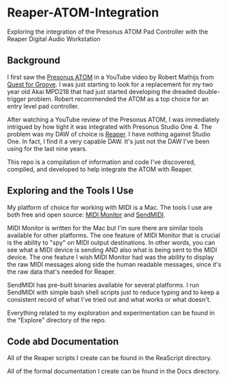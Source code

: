 # Reaper-ATOM-Integration #
Exploring the integration of the Presonus ATOM Pad Controller with the Reaper Digital Audio Workstation

## Background ##

I first saw the [Presonus ATOM](https://www.presonus.com/products/atom) in a YouTube video by Robert Mathijs from [Quest for Groove](https://questforgroove.com/). I was just starting to look for a replacement for my two year old Akai MPD218 that had just started developing the dreaded double-trigger problem. Robert recommended the ATOM as a top choice for an entry level pad controller.

After watching a YouTube review of the Presonus ATOM, I was immediately intrigued by how tight it was integrated with Presonus Studio One 4.  The problem was my DAW of choice is [Reaper](https://www.reaper.fm). I have nothing against Studio One. In fact, I find it a very capable DAW. It's just not the DAW I've been using for the last nine years.

This repo is a compilation of information and code I've discovered, compiled, and developed to help integrate the ATOM with Reaper.

## Exploring and the Tools I Use ##

My platform of choice for working with MIDI is a Mac.  The tools I use are both free and open source: [MIDI Monitor]() and [SendMIDI]().

MIDI Monitor is written for the Mac but I'm sure there are similar tools available for other platforms.  The one feature of MIDI Monitor that is crucial is the ability to "spy" on MIDI output destinations.  In other words, you can see what a MIDI device is sending AND also what is being sent to the MIDI device. The one feature I wish MIDI Monitor had was the ability to display the raw MIDI messages along side the human readable messages, since it's the raw data that's needed for Reaper.

SendMIDI has pre-built binaries available for several platforms. I run SendMIDI with simple bash shell scripts just to reduce typing and to keep a consistent record of what I've tried out and what works or what doesn't.

Everything related to my exploration and experimentation can be found in the "Explore" directory of the repo.

## Code abd Documentation ##

All of the Reaper scripts I create can be found in the ReaScript directory.

All of the formal documentation I create can be found in the Docs directory. 
